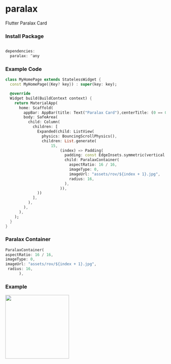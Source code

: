 # paralax

Flutter Paralax Card

### Install Package
``` dart

dependencies:
  paralax: ^any
```
### Example Code

``` dart
class MyHomePage extends StatelessWidget {
  const MyHomePage({Key? key}) : super(key: key);

  @override
  Widget build(BuildContext context) {
    return MaterialApp(
      home: Scaffold(
        appBar: AppBar(title: Text("Paralax Card"),centerTitle: (0 == 0),),
        body: SafeArea(
          child: Column(
            children: [
              Expanded(child: ListView(
                physics: BouncingScrollPhysics(),
                children: List.generate(
                    15,
                        (index) => Padding(
                          padding: const EdgeInsets.symmetric(vertical: 4.0 , horizontal: 16),
                          child: ParalaxContainer(
                            aspectRatio: 16 / 16,
                            imageType: 0,
                            imageUrl: "assets/rov/${index + 1}.jpg",
                            radius: 16,
                          ),
                        )),
              ))
            ],
          ),
        ),
      ),
    );
  }
}
```

### Paralax Container

``` dart
ParalaxContainer(
aspectRatio: 16 / 16,
imageType: 0,
imageUrl: "assets/rov/${index + 1}.jpg",
 radius: 16,
      ),
```

### Example 
<a href="https://github.com/redevRx/FlutterParalax/tree/dev">
 <img src="https://github.com/redevRx/FlutterParalax/blob/dev/demo.gif" width="200"/>
</a>

